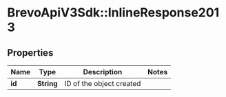 # BrevoApiV3Sdk::InlineResponse2013

## Properties
Name | Type | Description | Notes
------------ | ------------- | ------------- | -------------
**id** | **String** | ID of the object created | 


